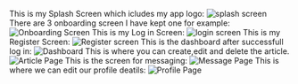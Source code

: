 This is my Splash Screen which icludes my app logo:
![splash screen](https://github.com/user-attachments/assets/df22abdc-062d-4087-91c4-0bea53fb5eaa)
There are 3 onboarding screen I have kept one for example:
![Onboarding Screen](https://github.com/user-attachments/assets/4669b61a-3903-4a5c-876f-84604f527828)
This is my Log in Screen:
![login screen](https://github.com/user-attachments/assets/e3109ef0-b2e7-424e-8dcf-01e61a061620)
This is my Register Screen:
![Register screen](https://github.com/user-attachments/assets/621edccc-4603-42d3-9d7a-376c20c7db81)
This is the dashboard after successfull log in:
![Dashboard](https://github.com/user-attachments/assets/4628599f-5ec4-432d-b0d0-77131f1a0b7b)
This is where you can create,edit and delete the article.
![Article Page](https://github.com/user-attachments/assets/64aa45f6-3649-4dc9-9013-71815b4a47b7)
This is the screen for messaging:
![Message Page](https://github.com/user-attachments/assets/1e535fde-54df-463e-8b79-58ec6ff7d505)
This is where we can edit our profile deatils:
![Profile Page](https://github.com/user-attachments/assets/ebf7230a-0c3d-4f63-8045-004f44e4ea69)
